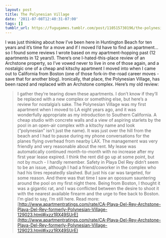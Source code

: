 ```yaml
---
layout: post
title: The Polynesian Village
date: '2011-07-08T12:40:31-07:00'
tags: []
tumblr_url: https://fugugames.tumblr.com/post/110515730196/the-polynesian-village
---
```

I was just thinking about how I’ve been here in Huntington Beach for ten years and it’s time for a move and if I moved I’d have to find an apartment…so I found some reviews I wrote based on my apartment-hopping past (12 apartments in 12 years!). There’s one I-hated-this-place review of an Archstone property, so I’ve vowed never to live in one of those again, and a nostalgic one of a cheap and kitschy apartment I moved into when I came out to California from Boston (one of those fork-in-the-road career moves - save that for another blog). Ironically, that place, the Polynesian Village, has been razed and replaced with an Archstone complex. Here’s my old review:

> I gather they’re tearing down these apartments. I don’t know if they’ll be replaced with a new complex or something else, but here’s a review for nostalgia’s sake. The Polynesian Village was my first apartment when I moved to LA eight years ago, and it was wonderfully appropriate as my introduction to Southern California. A cheap studio with concrete walls and a view of aspiring starlets by the pool in an open-air complex with a kitschy name and look (“polynesian” isn’t just the name). It was just over the hill from the beach and I had to pause during my phone conversations for the planes flying overhead from nearby LAX. The management was very friendly and very reasonable about the rent. My lease was automatically continued month-to-month with no increase after my first year lease expired. I think the rent did go up at some point, but not by much - I hardly remember. Safety in Playa Del Rey didn’t seem to be an issue, although I had a friend/coworker in the complex who had his tires repeatedly slashed. But just his car was targeted, for some reason. And there was that time I saw an opossum sauntering around the pool on my first night there. Being from Boston, I thought it was a gigantic rat, and I was conflicted between the desire to shoot it with the nearest available firearm and the urge to flee back to Boston. I’m glad to say, I’m still here.
> Read more: [http://www.apartmentratings.com/rate/CA-Playa-Del-Rey-Archstone-Playa-Del-Rey-formerly-Polynesian-Village-129023.html#ixzz1RX49SUrE](http://www.apartmentratings.com/rate/CA-Playa-Del-Rey-Archstone-Playa-Del-Rey-formerly-Polynesian-Village-129023.html#ixzz1RX49SUrE)

